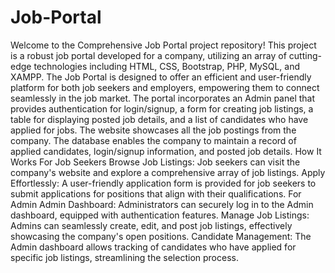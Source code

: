 # Job-Portal
Welcome to the Comprehensive Job Portal project repository! This project is a robust job portal developed for a company, utilizing an array of cutting-edge technologies including HTML, CSS, Bootstrap, PHP, MySQL, and XAMPP. The Job Portal is designed to offer an efficient and user-friendly platform for both job seekers and employers, empowering them to connect seamlessly in the job market. The portal incorporates an Admin panel that provides authentication for login/signup, a form for creating job listings, a table for displaying posted job details, and a list of candidates who have applied for jobs. The website showcases all the job postings from the company. The database enables the company to maintain a record of applied candidates, login/signup information, and posted job details.
How It Works
For Job Seekers
Browse Job Listings: Job seekers can visit the company's website and explore a comprehensive array of job listings.
Apply Effortlessly: A user-friendly application form is provided for job seekers to submit applications for positions that align with their qualifications.
For Admin
Admin Dashboard: Administrators can securely log in to the Admin dashboard, equipped with authentication features.
Manage Job Listings: Admins can seamlessly create, edit, and post job listings, effectively showcasing the company's open positions.
Candidate Management: The Admin dashboard allows tracking of candidates who have applied for specific job listings, streamlining the selection process.

 
